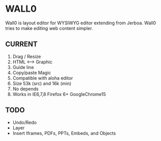 # WALL0
Wall0 is layout editor for WYSIWYG editor extending from Jerboa.
Wall0 tries to make editing web content simpler.

## CURRENT

1. Drag / Resize
2. HTML <--> Graphic
3. Guide line
4. Copy/paste Magic
5. Compatible with aloha editor
6. Size 53k (src) and 16k (min)
7. No depends
8. Works in IE6,7,8 Firefox 6+ GoogleChrome15

## TODO

- Undo/Redo
- Layer
- Insert Iframes, PDFs, PPTs, Embeds, and Objects
